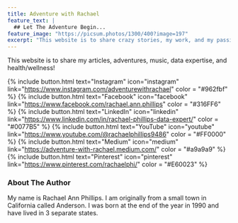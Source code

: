 ```yaml
---
title: Adventure with Rachael
feature_text: |
  ## Let The Adventure Begin...
feature_image: "https://picsum.photos/1300/400?image=197"
excerpt: "This website is to share crazy stories, my work, and my passions."
---
```


This website is to share my articles, adventures, music, data expertise, and health/wellness!

  {% include button.html text="Instagram" icon="instagram" link="https://www.instagram.com/adventurewithrachael" color = "#962fbf" %} {% include button.html text="Facebook" icon="facebook" link="https://www.facebook.com/rachael.ann.phillips" color = "#316FF6" %} {% include button.html text="LinkedIn" icon="linkedin" link="https://www.linkedin.com/in/rachael-phillips-data-expert/" color = "#0077B5" %} {% include button.html text="YouTube" icon="youtube" link="https://www.youtube.com/@rachaelphillips9486" color = "#FF0000" %} {% include button.html text="Medium" icon="medium" link="https://adventure-with-rachael.medium.com/" color = "#a9a9a9" %} {% include button.html text="Pinterest" icon="pinterest" link="https://www.pinterest.com/rachaelphi/" color = "#E60023" %} 

### About The Author

My name is Rachael Ann Phillips. I am originally from a small town in California called Anderson. I was born at the end of the year in 1990 and have lived in 3 separate states. 